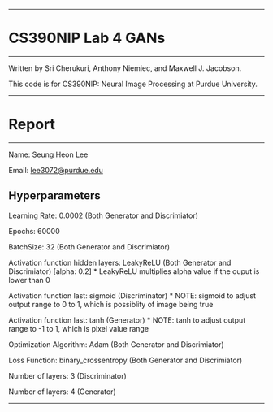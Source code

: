 --------------------------------------------------------------------------------
# CS390NIP Lab 4 GANs
--------------------------------------------------------------------------------

Written by Sri Cherukuri, Anthony Niemiec, and Maxwell J. Jacobson.


This code is for CS390NIP: Neural Image Processing at Purdue University.


--------------------------------------------------------------------------------
# Report
--------------------------------------------------------------------------------

Name: Seung Heon Lee


Email: lee3072@purdue.edu


## Hyperparameters


Learning Rate: 0.0002 (Both Generator and Discrimiator)


Epochs: 60000


BatchSize: 32 (Both Generator and Discrimiator)


Activation function hidden layers: LeakyReLU (Both Generator and Discrimiator) [alpha: 0.2] * LeakyReLU multiplies alpha value if the ouput is lower than 0


Activation function last: sigmoid (Discriminator) * NOTE: sigmoid to adjust output range to 0 to 1, which is possiblity of image being true


Activation function last: tanh (Generator) * NOTE: tanh to adjust output range to -1 to 1, which is pixel value range


Optimization Algorithm: Adam (Both Generator and Discrimiator)


Loss Function: binary_crossentropy (Both Generator and Discrimiator)


Number of layers: 3 (Discriminator)


Number of layers: 4 (Generator)

--------------------------------------------------------------------------------